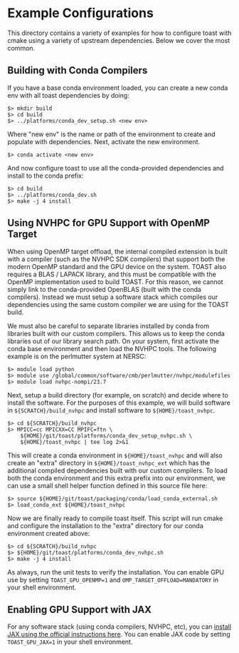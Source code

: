 # Example Configurations

This directory contains a variety of examples for how to configure toast with
cmake using a variety of upstream dependencies. Below we cover the most common.

## Building with Conda Compilers

If you have a base conda environment loaded, you can create a new conda env
with all toast dependencies by doing:

    $> mkdir build
    $> cd build
    $> ../platforms/conda_dev_setup.sh <new env>

Where "new env" is the name or path of the environment to create and populate
with dependencies. Next, activate the new environment.

    $> conda activate <new env>

And now configure toast to use all the conda-provided dependencies and install
to the conda prefix:

    $> cd build
    $> ../platforms/conda_dev.sh
    $> make -j 4 install

## Using NVHPC for GPU Support with OpenMP Target

When using OpenMP target offload, the internal compiled extension is built with
a compiler (such as the NVHPC SDK compilers) that support both the modern
OpenMP standard and the GPU device on the system. TOAST also requires a BLAS /
LAPACK library, and this must be compatible with the OpenMP implementation used
to build TOAST. For this reason, we cannot simply link to the conda-provided
OpenBLAS (built with the conda compilers). Instead we must setup a software
stack which compiles our dependencies using the same custom compiler we are
using for the TOAST build.

We must also be careful to separate libraries installed by conda from libraries
built with our custom compilers. This allows us to keep the conda libraries out
of our library search path. On your system, first activate the conda base
environment and then load the NVHPC tools. The following example is on the
perlmutter system at NERSC:

    $> module load python
    $> module use /global/common/software/cmb/perlmutter/nvhpc/modulefiles
    $> module load nvhpc-nompi/23.7

Next, setup a build directory (for example, on scratch) and decide where to
install the software. For the purposes of this example, we will build software
in `${SCRATCH}/build_nvhpc` and install software to `${HOME}/toast_nvhpc`.

    $> cd ${SCRATCH}/build_nvhpc
    $> MPICC=cc MPICXX=CC MPIFC=ftn \
        ${HOME}/git/toast/platforms/conda_dev_setup_nvhpc.sh \
        ${HOME}/toast_nvhpc | tee log 2>&1

This will create a conda environment in `${HOME}/toast_nvhpc` and will also
create an "extra" directory in `${HOME}/toast_nvhpc_ext` which has the
additional compiled dependencies built with our custom compilers. To load both
the conda environment and this extra prefix into our environment, we can use a
small shell helper function defined in this source file here:

    $> source ${HOME}/git/toast/packaging/conda/load_conda_external.sh
    $> load_conda_ext ${HOME}/toast_nvhpc

Now we are finally ready to compile toast itself. This script will run cmake
and configure the installation to the "extra" directory for our conda
environment created above:

    $> cd ${SCRATCH}/build_nvhpc
    $> ${HOME}/git/toast/platforms/conda_dev_nvhpc.sh
    $> make -j 4 install

As always, run the unit tests to verify the installation. You can enable GPU
use by setting `TOAST_GPU_OPENMP=1` and `OMP_TARGET_OFFLOAD=MANDATORY` in your
shell environment.

## Enabling GPU Support with JAX

For any software stack (using conda compilers, NVHPC, etc), you can [install
JAX using the official instructions
here](https://github.com/google/jax#installation). You can enable JAX code by
setting `TOAST_GPU_JAX=1` in your shell environment.

